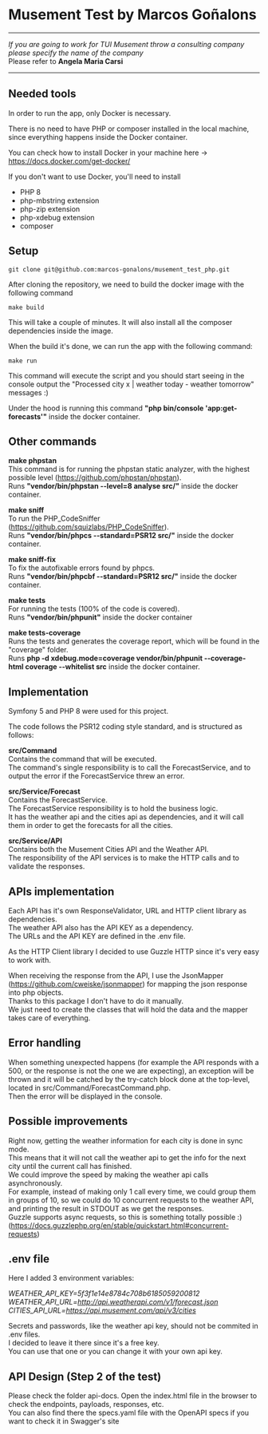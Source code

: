 # Musement Test by Marcos Goñalons


---
*If you are going to work for TUI Musement throw a consulting company please specify the name of the company*  
Please refer to **Angela Maria Carsi**

---
## Needed tools
In order to run the app, only Docker is necessary.

There is no need to have PHP or composer installed in the local machine, since everything happens inside the Docker container.

You can check how to install Docker in your machine here -> https://docs.docker.com/get-docker/

If you don't want to use Docker, you'll need to install  
- PHP 8 
- php-mbstring extension
- php-zip extension
- php-xdebug extension
- composer

## Setup
```
git clone git@github.com:marcos-gonalons/musement_test_php.git
```
After cloning the repository, we need to build the docker image with the following command

```
make build
```

This will take a couple of minutes. It will also install all the composer dependencies inside the image.

When the build it's done, we can run the app with the following command:
```
make run
```

This command will execute the script and you should start seeing in the console output the "Processed city x | weather today - weather tomorrow" messages :)  

Under the hood is running this command **"php bin/console 'app:get-forecasts'"** inside the docker container.


## Other commands

**make phpstan**  
This command is for running the phpstan static analyzer, with the highest possible level (https://github.com/phpstan/phpstan).  
Runs **"vendor/bin/phpstan --level=8 analyse src/"** inside the docker container.

  
**make sniff**  
To run the PHP_CodeSniffer (https://github.com/squizlabs/PHP_CodeSniffer).  
Runs **"vendor/bin/phpcs --standard=PSR12 src/"** inside the docker container.

**make sniff-fix**  
To fix the autofixable errors found by phpcs.  
Runs **"vendor/bin/phpcbf --standard=PSR12 src/"** inside the docker container.

**make tests**  
For running the tests (100% of the code is covered).  
Runs **"vendor/bin/phpunit"** inside the docker container


**make tests-coverage**  
Runs the tests and generates the coverage report, which will be found in the "coverage" folder.  
Runs **php -d xdebug.mode=coverage vendor/bin/phpunit --coverage-html coverage --whitelist src** inside the docker container.


## Implementation
Symfony 5 and PHP 8 were used for this project.  

The code follows the PSR12 coding style standard, and is structured as follows:  


**src/Command**  
Contains the command that will be executed.  
The command's single responsibility is to call the ForecastService, and to output the error if
the ForecastService threw an error.  

**src/Service/Forecast**  
Contains the ForecastService.  
The ForecastService responsibility is to hold the business logic.  
It has the weather api and the cities api as dependencies, and it will call them in order to get the forecasts for all the cities.  


**src/Service/API**  
Contains both the Musement Cities API and the Weather API.  
The responsibility of the API services is to make the HTTP calls and to validate the responses.

## APIs implementation
Each API has it's own ResponseValidator, URL and HTTP client library as dependencies.  
The weather API also has the API KEY as a dependency.  
The URLs and the API KEY are defined in the .env file.

As the HTTP Client library I decided to use Guzzle HTTP since it's very easy to work with.  

When receiving the response from the API, I use the JsonMapper (https://github.com/cweiske/jsonmapper) for mapping the json response into php objects.  
Thanks to this package I don't have to do it manually.  
We just need to create the classes that will hold the data and the mapper takes care of everything.


## Error handling
When something unexpected happens (for example the API responds with a 500, or the response is not the one we are expecting), an exception will be thrown and it will be catched by the try-catch block done at the top-level, located in src/Command/ForecastCommand.php.  
Then the error will be displayed in the console.



## Possible improvements
Right now, getting the weather information for each city is done in sync mode.  
This means that it will not call the weather api to get the info for the next city until the current call has finished.  
We could improve the speed by making the weather api calls asynchronously.  
For example, instead of making only 1 call every time, we could group them in groups of 10, so we could do 10 concurrent requests to the weather API, and printing the result in STDOUT as we get the responses.  
Guzzle supports async requests, so this is something totally possible :) (https://docs.guzzlephp.org/en/stable/quickstart.html#concurrent-requests)



## .env file
Here I added 3 environment variables:  

*WEATHER_API_KEY=5f3f1e14e8784c708b6185059200812*
*WEATHER_API_URL=http://api.weatherapi.com/v1/forecast.json*  
*CITIES_API_URL=https://api.musement.com/api/v3/cities*  

Secrets and passwords, like the weather api key, should not be commited in .env files.  
I decided to leave it there since it's a free key.  
You can use that one or you can change it with your own api key.

## API Design (Step 2 of the test)
Please check the folder api-docs. Open the index.html file in the browser to check the endpoints, payloads, responses, etc.  
You can also find there the specs.yaml file with the OpenAPI specs if you want to check it in Swagger's site

